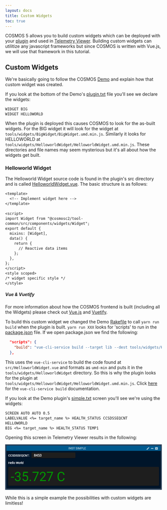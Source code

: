 ```yaml
---
layout: docs
title: Custom Widgets
toc: true
---
```


COSMOS 5 allows you to build custom widgets which can be deployed with your [plugin](/docs/v5/plugins) and used in [Telemetry Viewer](/docs/v5/tlm-viewer). Building custom widgets can utilitize any javascript frameworks but since COSMOS is written with Vue.js, we will use that framework in this tutorial.

## Custom Widgets

We're basically going to follow the COSMOS [Demo](https://github.com/BallAerospace/COSMOS/tree/master/cosmos-init/plugins/packages/cosmosc2-demo) and explain how that custom widget was created.

If you look at the bottom of the Demo's [plugin.txt](https://github.com/BallAerospace/COSMOS/blob/master/cosmos-init/plugins/packages/cosmosc2-demo/plugin.txt) file you'll see we declare the widgets:

```
WIDGET BIG
WIDGET HELLOWORLD
```

When the plugin is deployed this causes COSMOS to look for the as-built widgets. For the BIG widget it will look for the widget at `tools/widgets/BigWidget/BigWidget.umd.min.js`. Similarly it looks for HELLOWORLD at `tools/widgets/HelloworldWidget/HelloworldWidget.umd.min.js`. These directories and file names may seem mysterious but it's all about how the widgets get built.

### Helloworld Widget

The Helloworld Widget source code is found in the plugin's src directory and is called [HelloworldWidget.vue](https://github.com/BallAerospace/COSMOS/blob/master/cosmos-init/plugins/packages/cosmosc2-demo/src/HelloworldWidget.vue). The basic structure is as follows:

```vue
<template>
  <!-- Implement widget here -->
</template>

<script>
import Widget from "@cosmosc2/tool-common/src/components/widgets/Widget";
export default {
  mixins: [Widget],
  data() {
    return {
      // Reactive data items
    };
  },
};
</script>
<style scoped>
/* widget specific style */
</style>
```

<div class="note info">
  <h5>Vue & Vuetify</h5>
  <p>For more information about how the COSMOS frontend is built (including all the Widgets) please check out <a href="https://vuejs.org">Vue.js</a> and <a href="https://vuetifyjs.com">Vuetify</a>.</p>
</div>

To build this custom widget we changed the Demo [Rakefile](https://github.com/BallAerospace/COSMOS/blob/master/cosmos-init/plugins/packages/cosmosc2-demo/Rakefile) to call `yarn run build` when the plugin is built. `yarn run XXX` looks for 'scripts' to run in the [package.json](https://github.com/BallAerospace/COSMOS/blob/master/cosmos-init/plugins/packages/cosmosc2-demo/package.json) file. If we open package.json we find the following:

```json
  "scripts": {
    "build": "vue-cli-service build --target lib --dest tools/widgets/HelloworldWidget --formats umd-min src/HelloworldWidget.vue --name HelloworldWidget && vue-cli-service build --target lib --dest tools/widgets/BigWidget --formats umd-min src/BigWidget.vue --name BigWidget"
  },
```

This uses the `vue-cli-service` to build the code found at `src/HelloworldWidget.vue` and formats as `umd-min` and puts it in the `tools/widgets/HelloworldWidget` directory. So this is why the plugin looks for the plugin at `tools/widgets/HelloworldWidget/HelloworldWidget.umd.min.js`. Click [here](https://cli.vuejs.org/guide/cli-service.html#vue-cli-service-build) for the `vue-cli-service build` documentation.

If you look at the Demo plugin's [simple.txt](https://github.com/BallAerospace/COSMOS/blob/master/cosmos-init/plugins/packages/cosmosc2-demo/targets/INST/screens/simple.txt) screen you'll see we're using the widgets:

```
SCREEN AUTO AUTO 0.5
LABELVALUE <%= target_name %> HEALTH_STATUS CCSDSSEQCNT
HELLOWORLD
BIG <%= target_name %> HEALTH_STATUS TEMP1
```

Opening this screen in Telemetry Viewer results in the following:

![Simple Screen](/img/v5/guides/simple_screen.png)

While this is a simple example the possibilities with custom widgets are limitless!

